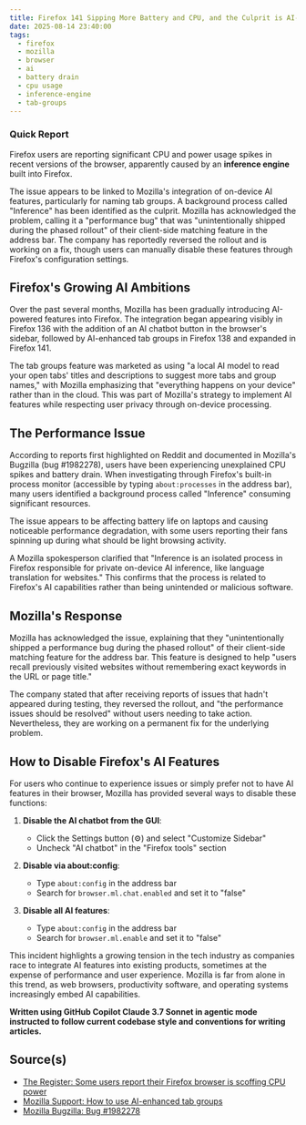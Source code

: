 ```yaml
---
title: Firefox 141 Sipping More Battery and CPU, and the Culprit is AI-Backed Features
date: 2025-08-14 23:40:00
tags:
  - firefox
  - mozilla
  - browser
  - ai
  - battery drain
  - cpu usage
  - inference-engine
  - tab-groups
---
```


### Quick Report

Firefox users are reporting significant CPU and power usage spikes in recent versions of the browser, apparently caused by an **inference engine** built into Firefox. <!-- more -->

The issue appears to be linked to Mozilla\'s integration of on-device AI features, particularly for naming tab groups. A background process called "Inference" has been identified as the culprit. Mozilla has acknowledged the problem, calling it a "performance bug" that was "unintentionally shipped during the phased rollout" of their client-side matching feature in the address bar. The company has reportedly reversed the rollout and is working on a fix, though users can manually disable these features through Firefox\'s configuration settings.

<!-- more -->

## Firefox\'s Growing AI Ambitions

Over the past several months, Mozilla has been gradually introducing AI-powered features into Firefox. The integration began appearing visibly in Firefox 136 with the addition of an AI chatbot button in the browser\'s sidebar, followed by AI-enhanced tab groups in Firefox 138 and expanded in Firefox 141.

The tab groups feature was marketed as using "a local AI model to read your open tabs' titles and descriptions to suggest more tabs and group names," with Mozilla emphasizing that "everything happens on your device" rather than in the cloud. This was part of Mozilla\'s strategy to implement AI features while respecting user privacy through on-device processing.

## The Performance Issue

According to reports first highlighted on Reddit and documented in Mozilla\'s Bugzilla (bug #1982278), users have been experiencing unexplained CPU spikes and battery drain. When investigating through Firefox\'s built-in process monitor (accessible by typing `about:processes` in the address bar), many users identified a background process called "Inference" consuming significant resources.

The issue appears to be affecting battery life on laptops and causing noticeable performance degradation, with some users reporting their fans spinning up during what should be light browsing activity.

A Mozilla spokesperson clarified that "Inference is an isolated process in Firefox responsible for private on-device AI inference, like language translation for websites." This confirms that the process is related to Firefox\'s AI capabilities rather than being unintended or malicious software.

## Mozilla\'s Response

Mozilla has acknowledged the issue, explaining that they "unintentionally shipped a performance bug during the phased rollout" of their client-side matching feature for the address bar. This feature is designed to help "users recall previously visited websites without remembering exact keywords in the URL or page title."

The company stated that after receiving reports of issues that hadn't appeared during testing, they reversed the rollout, and "the performance issues should be resolved" without users needing to take action. Nevertheless, they are working on a permanent fix for the underlying problem.

## How to Disable Firefox\'s AI Features

For users who continue to experience issues or simply prefer not to have AI features in their browser, Mozilla has provided several ways to disable these functions:

1. **Disable the AI chatbot from the GUI**:
   - Click the Settings button (⚙️) and select "Customize Sidebar"
   - Uncheck "AI chatbot" in the "Firefox tools" section

2. **Disable via about:config**:
   - Type `about:config` in the address bar
   - Search for `browser.ml.chat.enabled` and set it to "false"

3. **Disable all AI features**:
   - Type `about:config` in the address bar
   - Search for `browser.ml.enable` and set it to "false"


This incident highlights a growing tension in the tech industry as companies race to integrate AI features into existing products, sometimes at the expense of performance and user experience. Mozilla is far from alone in this trend, as web browsers, productivity software, and operating systems increasingly embed AI capabilities.

**Written using GitHub Copilot Claude 3.7 Sonnet in agentic mode instructed to follow current codebase style and conventions for writing articles.**

## Source(s)

- [The Register: Some users report their Firefox browser is scoffing CPU power][def]
- [Mozilla Support: How to use AI-enhanced tab groups][def2]
- [Mozilla Bugzilla: Bug #1982278][def3]

[def]: https://www.theregister.com/2025/08/13/firefox_ai_scoffing_power/
[def2]: https://support.mozilla.org/en-US/kb/how-use-ai-enhanced-tab-groups
[def3]: https://bugzilla.mozilla.org/show_bug.cgi?id=1982278
